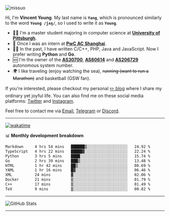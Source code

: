<p align="left"> <img src="https://komarev.com/ghpvc/?username=missuo&label=Profile%20views&color=0e75b6&style=flat" alt="missuo" /> </p>


Hi, I'm **Vincent Young**. My last name is **`Yang`**, which is pronounced similarly to the word **`Young /jʌŋ/`**, so I used to write it as **`Young`**. 

-  👨‍🎓 I'm a master student majoring in computer science at [**University of Pittsburgh**](https://www.pitt.edu).
-  💼 Once I was an intern at **[PwC AC Shanghai](https://www.linkedin.com/company/pwc-ac-shanghai/)**.
-  👨‍💻 In the past, I have written C/C++, PHP, Java and JavaScript. Now I prefer writing **Python** and **Go**.
-  🆕 I'm the owner of the **[AS30700](https://bgp.tools/as/30700)**, **[AS60614](https://bgp.tools/as/60614)** and **[AS206729](https://bgp.tools/as/206729)** autonomous system number.
-  🌍 I like traveling (enjoy watching the sea), ~~running (want to run a Marathon)~~ and basketball (GSW fan).

If you're interested, please checkout my personal [✏️ blog](https://missuo.me/) where I share my ordinary yet joyful life. You can also find me on these social media platforms: [Twitter](https://twitter.com/m1ssuo) and [Instagram](https://www.instagram.com/missuo.me).

Feel free to contact me via <a href="mailto:i@yyt.moe">Email</a>, [Telegram](https://t.me/missuo) or [Discord](https://discordapp.com/users/missuo#7448).

-------

[![wakatime](https://wakatime.com/badge/user/c13cd961-40ca-417a-afb6-1f9ea8ac295c.svg)](https://wakatime.com/@missuo)

📊 **Monthly development breakdown**
<!--START_SECTION:waka-->

```txt
Markdown     4 hrs 54 mins   ██████▒░░░░░░░░░░░░░░░░░░   24.92 %
TypeScript   4 hrs 22 mins   █████▓░░░░░░░░░░░░░░░░░░░   22.24 %
Python       3 hrs 5 mins    ████░░░░░░░░░░░░░░░░░░░░░   15.74 %
Go           2 hrs 39 mins   ███▒░░░░░░░░░░░░░░░░░░░░░   13.48 %
HTML         1 hr 42 mins    ██▒░░░░░░░░░░░░░░░░░░░░░░   08.69 %
YAML         1 hr 16 mins    █▓░░░░░░░░░░░░░░░░░░░░░░░   06.46 %
XML          24 mins         ▓░░░░░░░░░░░░░░░░░░░░░░░░   02.06 %
Docker       21 mins         ▒░░░░░░░░░░░░░░░░░░░░░░░░   01.79 %
C++          17 mins         ▒░░░░░░░░░░░░░░░░░░░░░░░░   01.49 %
TeX          9 mins          ▒░░░░░░░░░░░░░░░░░░░░░░░░   00.82 %
```

<!--END_SECTION:waka-->

-------

![GitHub Stats](https://github-readme-stats-opal-alpha-76.vercel.app/api?username=missuo&show_icons=true&theme=transparent)

-------

